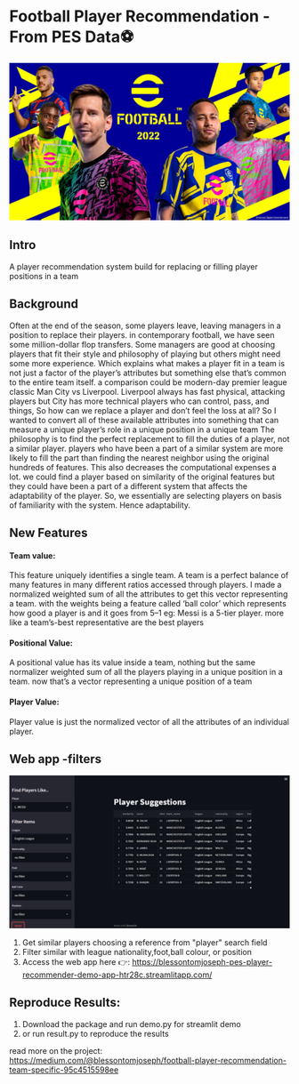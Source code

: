 # Football Player Recommendation - From PES Data⚽️

![poster](images/1_sPWX48ryH5zaaf6YjiMSLw.jpeg)

## Intro
A player recommendation system build for replacing or filling player positions in a team

## Background
Often at the end of the season, some players leave, leaving managers in a position to replace their players. in contemporary football, we have seen some million-dollar flop transfers. Some managers are good at choosing players that fit their style and philosophy of playing but others might need some more experience. Which explains what makes a player fit in a team is not just a factor of the player’s attributes but something else that’s common to the entire team itself. a comparison could be modern-day premier league classic Man City vs Liverpool. Liverpool always has fast physical, attacking players but City has more technical players who can control, pass, and things, So how can we replace a player and don’t feel the loss at all? So I wanted to convert all of these available attributes into something that can measure a unique player’s role in a unique position in a unique team
The philosophy is to find the perfect replacement to fill the duties of a player, not a similar player. players who have been a part of a similar system are more likely to fill the part than finding the nearest neighbor using the original hundreds of features. This also decreases the computational expenses a lot. we could find a player based on similarity of the original features but they could have been a part of a different system that affects the adaptability of the player. So, we essentially are selecting players on basis of familiarity with the system. Hence adaptability.

## New Features
#### Team value: 
This feature uniquely identifies a single team. A team is a perfect balance of many features in many different ratios accessed through players. I made a normalized weighted sum of all the attributes to get this vector representing a team. with the weights being a feature called ‘ball color’ which represents how good a player is and it goes from 5–1 eg: Messi is a 5-tier player. more like a team’s-best representative are the best players
#### Positional Value:
A positional value has its value inside a team, nothing but the same normalizer weighted sum of all the players playing in a unique position in a team. now that’s a vector representing a unique position of a team
#### Player Value:
Player value is just the normalized vector of all the attributes of an individual player.

## Web app -filters
![poster](images/1_vpT1QNOvUjQPb52BJF0ELw.png)
1. Get similar players choosing a  reference from "player" search field
2. Filter similar with league nationality,foot,ball colour, or position 
3. Access the web app here 👉: https://blessontomjoseph-pes-player-recommender-demo-app-htr28c.streamlitapp.com/



## Reproduce Results:
1. Download the package and run demo.py for streamlit demo
2. or run result.py to reproduce the results

read more on the project: https://medium.com/@blessontomjoseph/football-player-recommendation-team-specific-95c4515598ee
